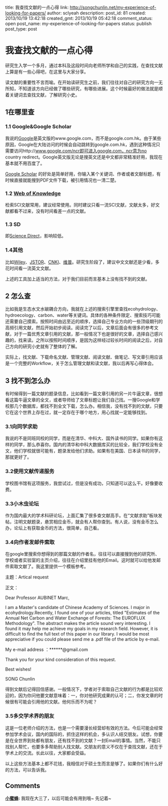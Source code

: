 title: 我查找文献的一点心得
link: http://songchunlin.net/my-experience-of-looking-for-papers/
author: sclyeah
description: 
post_id: 81
created: 2013/10/19 13:42:18
created_gmt: 2013/10/19 05:42:18
comment_status: open
post_name: my-experience-of-looking-for-papers
status: publish
post_type: post

# 我查找文献的一点心得

研究生入学一个多月，通过本科及这段时间向老师所学和自己的实践，在查找文献上算是有一些心得吧，在这里与大家分享。

读文献的重要性不言而喻。在开始读研究生之前，我们往往对自己的研究方向一无所知，不知道该方向已经做了哪些研究，有哪些进展。这个时候最好的做法就是顺着关键词去查找文献，了解研究小史。

## 1在哪里查

### 1.1 Google&Google Scholar

我说的[Google](https://www.google.com/)是英文版的www.google.com，而不是google.com.hk。由于某些原因，Google在大陆访问的时候会自动跳转到google.com.hk，遇到这种情况只需要访问http://www.google.com/ncr即可进入google.com，ncr意为no country redirect。Google英文版无论是搜英文还是中文都非常精准好用，我现在基本就不用百度了。

[Google Scholar](https://scholar.google.com) 的好处是简单好用，你输入某个关键词、作者或者文献标题，有时候直接就能搜到PDF文件下载，被引用情况也一清二楚。

### 1.2 [Web of Knowledge](http://webofscience.com/)

检索SCI文献常用，建议经常使用。同时建议只看一流SCI文献，文献太多，好文献都看不过来，没有时间看差一点的文献。

### 1.3 SD

即[Science Direct](http://www.sciencedirect.com/)，影响较低。

### 1.4其他

比如[Wiley](http://www.wiley.com/)、[JSTOR](http://www.jstor.org/)、[CNKI](http://www.cnki.net/)、[维普](http://www.cqvip.com/)。研究生阶段了，建议中文文献还是少看，多花时间看一流英文文献。

上述的工具加上适当的方法，对于我们目前而言基本上没有找不到的文献。

## 2 怎么查

比如我是生态水文水碳耦合方向，我就在上述的搜索引擎里查找ecohydrology、hydroecology、carbon、water等关键词。具体的各种条件限定、搜索技巧可能还需要自己摸索。按照时间由远至近的顺序，选择自己专业方向的一些顶级期刊的高频引用文献，然后开始初步阅读。阅读完了以后，文章后面会有很多的参考文献，对于一篇优秀文章引用的文献，那一般情况下也是很好的文章，选择自己感兴趣的，找来读。之所以按照时间顺序，是因为这样经过较长时间的阅读之后，对自己方向的研究小史就有了整体的了解。

实际上，找文献、下载命名文献、管理文献、阅读文献、做笔记、写文章引用应该是一个完整的Workflow，关于怎么管理文献和读文献，我以后再写心得体会。

## 3 找不到怎么办

有时候得到一篇文献的题录信息，比如看到一篇文章引用的另一片牛逼文章，很想看这篇牛逼文章的全文，或者导师给了文章标题让我们自己找。一搜Google和学校那几个数据库，都找不到全文下载，怎么办。相信我，没有找不到的文献，只要它在这个世界上存在过，就一定存在于哪个地方，用心找就一定能够找到。

### 3.1向同学求助

我说的不是同班同校的同学，而是在清华、中科大、国外读书的同学。如果你有这样的同学，那么恭喜你。国内的清华和中科大数据库买的比较全，我们学校没有全文，他们学校就很可能有，题录发给他们求助。如果有在美国、日本读书的同学，那就更好了。

### 3.2使用文献传递服务

学校图书馆有这项服务，我尝试过，但是没有成功，只知道可以这么干。好像要收费。

### 3.3小木虫论坛

作为国内最大的学术科研论坛，上面汇集了很多查文献高手。在“文献求助”板块发帖，注明文献题录，悬赏相应金币，就会有人帮你查到。有人说，没有金币怎么办，论坛上有获取金币的方法，很简单，自己看。

### 3.4向作者发邮件索取

在google里搜索你想得到的那篇文献的作者名，往往可以直接搜到他的研究所、学校或者实验室的主页介绍，往往在介绍里挂有他的Email。这时就可以给他发邮件索取文献了。我这里提供一个模板参考。

主题：Artical request

正文：

Dear Professor AUBINET Marc,

I am a Master's candidate of Chinese Academy of Sciences. I major in ecohydrology.Recently, I found one of your articles, titled "Estimates of the Annual Net Carbon and Water Exchange of Forests: The EUROFLUX Methodology". The abstract makes the article sound very interesting. I found it may help me achieve my goals in my research field. However, it is difficult to find the full text of this paper in our library. I would be most appreciative if you could please send me a .pdf file of the article by e-mail.

My e-mail address ：******@gmail.com

Thank you for your kind consideration of this request.

Best wishes!

SONG Chunlin

得到文献后记得回信感谢。一般情况下，学者对于索取自己文献的行为都是比较欢迎的，因为你问他要文献意味着：一，你对他研究成果的认可；二，你发文章的时候很有可能会引用他的文献。他何乐而不为呢？

### 3.5多交学术界的朋友

这是一位老师介绍的方法，也是一个需要漫长经营却有效的方法。今后可能会经常参加学术会议，国内的国际的，抓住这样的机会，多认识人结交朋友。试想，你要是在全世界到处都有朋友，还有找不到的文献？一封Email的事情。当然，不能只找别人帮忙，也要多多帮助别人找文献。交朋友的意义不仅在于查找文献，还在于学术上的交流。长此以往，大家都会受益。

以上这些方法基本上都不花钱，我相信对于硕士生而言是够了。如果你们有什么好的方法，可以告诉我。

## Comments

**[小蜜蜂](#23 "2013-11-24 21:56:33"):** 我现在大三了，以后可能会有用到哦~ 先记着~

